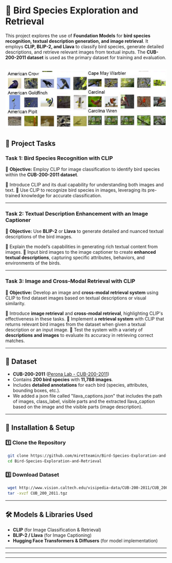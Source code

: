 # 🦜 Bird Species Exploration and Retrieval

This project explores the use of **Foundation Models** for **bird species recognition, textual description generation, and image retrieval**. It employs **CLIP, BLIP-2, and Llava** to classify bird species, generate detailed descriptions, and retrieve relevant images from textual inputs. The **CUB-200-2011 dataset** is used as the primary dataset for training and evaluation.

![alt text](pics/image.png)
---

## 🚀 Project Tasks

### **Task 1: Bird Species Recognition with CLIP**
📌 **Objective:** Employ CLIP for image classification to identify bird species within the **CUB-200-2011 dataset**.

🔹 Introduce CLIP and its dual capability for understanding both images and text.
🔹 Use CLIP to recognize bird species in images, leveraging its pre-trained knowledge for accurate classification.

---

### **Task 2: Textual Description Enhancement with an Image Captioner**
📌 **Objective:** Use **BLIP-2** or **Llava** to generate detailed and nuanced textual descriptions of the bird images.

🔹 Explain the model’s capabilities in generating rich textual content from images.
🔹 Input bird images to the image captioner to create **enhanced textual descriptions**, capturing specific attributes, behaviors, and environments of the birds.

---

### **Task 3: Image and Cross-Modal Retrieval with CLIP**
📌 **Objective:** Develop an image and **cross-modal retrieval system** using CLIP to find dataset images based on textual descriptions or visual similarity.

🔹 Introduce **image retrieval** and **cross-modal retrieval**, highlighting CLIP's effectiveness in these tasks.
🔹 Implement a **retrieval system** with CLIP that returns relevant bird images from the dataset when given a textual description or an input image.
🔹 Test the system with a variety of **descriptions and images** to evaluate its accuracy in retrieving correct matches.

---

## 📂 Dataset
- **CUB-200-2011** ([Perona Lab - CUB-200-2011](https://www.vision.caltech.edu/datasets/cub_200_2011/))
- Contains **200 bird species** with **11,788 images**.
- Includes **detailed annotations** for each bird (species, attributes, bounding boxes, etc.).
- We added a json file called "llava_captions.json" that includes the path of images, class_label, visible parts and the extracted llava_caption based on the image and the visible parts (image description).

---

## 🔧 Installation & Setup

### **1️⃣ Clone the Repository**
```bash
 git clone https://github.com/miretteamin/Bird-Species-Exploration-and-Retrieval.git
 cd Bird-Species-Exploration-and-Retrieval
```

<!-- ### **2️⃣ Install Dependencies**
```bash
 pip install torch torchvision transformers diffusers datasets
``` -->

### **3️⃣ Download Dataset**
```bash
 wget http://www.vision.caltech.edu/visipedia-data/CUB-200-2011/CUB_200_2011.tgz
 tar -xvzf CUB_200_2011.tgz
```

---

## 🛠️ Models & Libraries Used

- **CLIP** (for Image Classification & Retrieval)
- **BLIP-2 / Llava** (for Image Captioning)
- **Hugging Face Transformers & Diffusers** (for model implementation)

---
<!-- 
## 📚 Tutorials & Resources

🔹 Running **BLIP-2** on Colab → [Chat with BLIP-2](https://huggingface.co/spaces/Salesforce/BLIP-2)
🔹 Running **Llava** on Colab → [LLaVa](https://github.com/haotian-liu/LLaVA)
🔹 Tutorial on Image Retrieval → [Image Similarity with Hugging Face](https://huggingface.co/blog/image-similarity)
🔹 Research Paper: **Zero-Shot Composed Image Retrieval with Textual Inversion** ([2303.15247](https://arxiv.org/abs/2303.15247)) -->

---

<!-- ## 📌 Future Work
- Implement **text-to-image generation** using **Stable Diffusion** to reconstruct birds from descriptions.
- Fine-tune **CLIP on CUB-200-2011** for improved retrieval accuracy.
- Explore **GAN-based image enhancement** to refine generated images.

---

## 🤝 Contributing
Contributions are welcome! Feel free to submit **issues**, **pull requests**, or suggest improvements. -->

---

<!-- ## 📜 License
This project is licensed under the **MIT License**. -->
